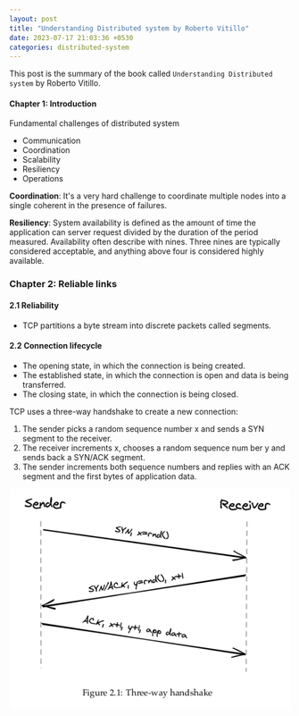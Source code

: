 ```yaml
---
layout: post
title: "Understanding Distributed system by Roberto Vitillo"
date: 2023-07-17 21:03:36 +0530
categories: distributed-system
---
```


This post is the summary of the book called `Understanding Distributed system` by Roberto Vitillo.

#### Chapter 1: Introduction

<p>Fundamental  challenges of distributed system </p>

* Communication
* Coordination
* Scalability
* Resiliency
* Operations

<b>Coordination</b>: It's a very hard challenge to coordinate multiple nodes into a single coherent in the presence of failures.

<b>Resiliency</b>: System availability is defined as the amount of time the application can server request divided by the duration of the period measured.
Availability often describe with nines. Three nines are typically considered acceptable, and anything above four is considered highly available.

### Chapter 2: Reliable links

#### 2.1 Reliability
* TCP partitions a byte stream into discrete packets called segments.

#### 2.2 Connection lifecycle
* The opening state, in which the connection is being created.
* The established state, in which the connection is open and data is being transferred. 
* The closing state, in which the connection is being closed.

TCP uses a three-way handshake to create a new connection:
1. The sender picks a random sequence number x and sends a SYN segment to the receiver.
2. The receiver increments x, chooses a random sequence num ber y and sends back a SYN/ACK segment.
3. The sender increments both sequence numbers and replies with an ACK segment and the first bytes of application data.


![Alt text](https://github.com/frhan/frhan.github.io/blob/master/assets/screenshot/uds/uds-1.png?raw=true "a title")

